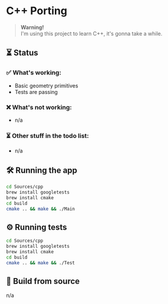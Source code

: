 # C++ Porting

> **Warning!**<br>
> I'm using this project to learn C++, it's gonna take a while.

## ⏳ Status

### ✅ What's working:
* Basic geometry primitives
* Tests are passing

### ❌ What's not working:
* n/a

### ⏳ Other stuff in the todo list:
* n/a

## 🛠️ Running the app
```bash
cd Sources/cpp
brew install googletests
brew install cmake
cd build
cmake .. && make && ./Main
```

## ⚙️ Running tests
```bash
cd Sources/cpp
brew install googletests
brew install cmake
cd build
cmake .. && make && ./Test
```

## 🧱 Build from source
n/a